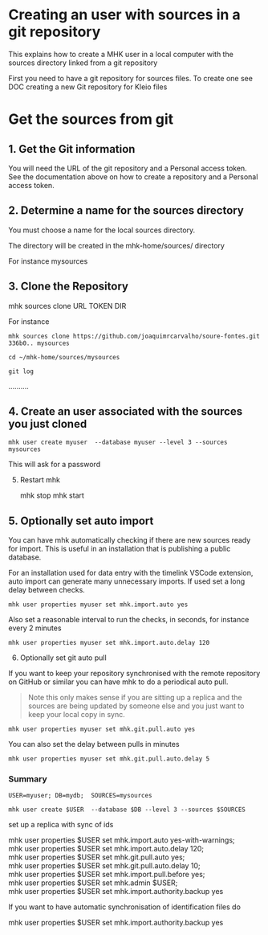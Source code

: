 # Creating an user with sources in a git repository

This explains how to create a MHK user in a local computer with the sources directory linked from a git repository

First you need to have a git repository for sources files. To create one see DOC creating a new Git repository for Kleio files

# Get the sources from git

## 1. Get the Git information

You will need the URL of the git repository and a Personal access token. See the documentation above on how to create a repository and a Personal access token.

## 2. Determine a name for the sources directory

You must choose a name for the local sources directory.

The directory will be created in the mhk-home/sources/ directory

For instance mysources

## 3. Clone the Repository

 mhk sources clone URL TOKEN DIR

For instance

    mhk sources clone https://github.com/joaquimrcarvalho/soure-fontes.git  336b0.. mysources

    cd ~/mhk-home/sources/mysources

    git log


..........

## 4. Create an user associated with the sources you just cloned

    mhk user create myuser  --database myuser --level 3 --sources mysources

This will ask for a password

5. Restart mhk

    mhk stop
    mhk start

## 5. Optionally set auto import

You can have mhk automatically checking if there are new sources ready for import. This is useful in an installation that is publishing a public
database. 

For an installation used for data entry with the
timelink VSCode extension, auto import can generate many unnecessary
imports. If used set a long delay between checks. 

    mhk user properties myuser set mhk.import.auto yes

Also set a reasonable interval to run the checks, in seconds, for instance every 2 minutes

    mhk user properties myuser set mhk.import.auto.delay 120

6. Optionally set git auto pull

If you want to keep your repository synchronised with the remote repository on GitHub or similar you can have mhk to do a periodical auto pull.
> Note this only makes sense if you are sitting up a replica and the sources are being updated by someone else and you just want to keep your local copy in sync.

    mhk user properties myuser set mhk.git.pull.auto yes

You can also set the delay between pulls in minutes

    mhk user properties myuser set mhk.git.pull.auto.delay 5


### Summary

    USER=myuser; DB=mydb;  SOURCES=mysources

    mhk user create $USER  --database $DB --level 3 --sources $SOURCES

set up a replica with sync of ids

mhk user properties $USER set mhk.import.auto yes-with-warnings; \
mhk user properties $USER set mhk.import.auto.delay 120; \
mhk user properties $USER set mhk.git.pull.auto yes; \
mhk user properties $USER set mhk.git.pull.auto.delay 10; \
mhk user properties $USER set mhk.import.pull.before yes; \
mhk user properties $USER set mhk.admin $USER; \
mhk user properties $USER set mhk.import.authority.backup yes

If you want to have automatic synchronisation of identification files do

mhk user properties $USER set mhk.import.authority.backup yes